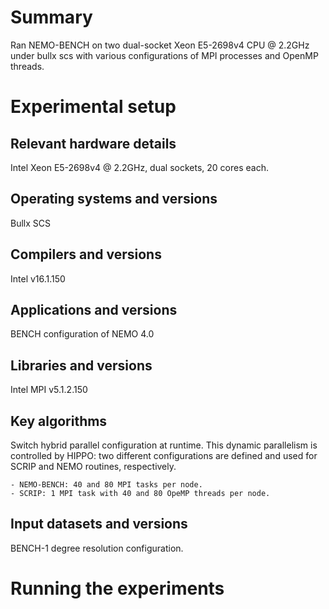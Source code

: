 Summary
=======
Ran NEMO-BENCH on two dual-socket Xeon E5-2698v4 CPU @ 2.2GHz
under bullx scs with various configurations of MPI processes and
OpenMP threads.



Experimental setup
==================

Relevant hardware details
-------------------------
Intel Xeon E5-2698v4 @ 2.2GHz, dual sockets, 20 cores each.
    
Operating systems and versions
------------------------------
Bullx SCS

Compilers and versions
----------------------
Intel v16.1.150

Applications and versions
-------------------------
BENCH configuration of NEMO 4.0

Libraries and versions
----------------------
Intel MPI v5.1.2.150

Key algorithms
--------------
Switch hybrid parallel configuration at runtime. This dynamic
parallelism is controlled by HIPPO: two different configurations
are defined and used for SCRIP and NEMO routines, respectively.

    - NEMO-BENCH: 40 and 80 MPI tasks per node.
    - SCRIP: 1 MPI task with 40 and 80 OpeMP threads per node.

Input datasets and versions
---------------------------
BENCH-1 degree resolution configuration.



Running the experiments
=======================

